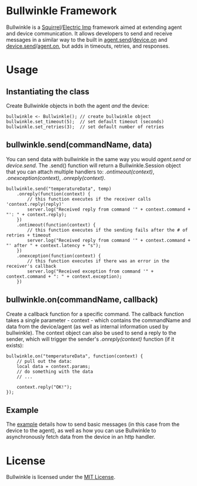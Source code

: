 # Bullwinkle Framework
Bullwinkle is a [Squirrel](http://squirrel-lang.org)/[Electric Imp](http://electricimp.com) framework aimed at extending agent and device communication. It allows developers to send and receive messages in a similar way to the built in [agent.send](http://electricimp.com/docs/api/agent/send)/[device.on](http://electricimp.com/docs/api/device/on) and [device.send](http://electricimp.com/docs/api/device/send)/[agent.on](http://electricimp.com/docs/api/agent/on), but adds in timeouts, retries, and responses.

# Usage

## Instantiating the class
Create Bullwinkle objects in both the agent *and* the device:

```
bullwinkle <- Bullwinkle();	// create bullwinkle object
bullwinkle.set_timeout(5);	// set default timeout (seconds)
bullwinkle.set_retries(3);	// set default number of retries
```

## bullwinkle.send(commandName, data)

You can send data with bullwinkle in the same way you would *agent.send* or *device.send*. The .send() function will return a Bullwinkle.Session object that you can attach multiple handlers to: *.ontimeout(context)*, *.onexception(context)*, *.onreply(context)*.

```
bullwinkle.send("temperatureData", temp)
    .onreply(function(context) {
    	// this function executes if the receiver calls 'context.reply(reply)'
  	    server.log("Received reply from command '" + context.command + "': " + context.reply);
    })
  	.ontimeout(function(context) {
    	// this function executes if the sending fails after the # of retries + timeout
        server.log("Received reply from command '" + context.command + "' after " + context.latency + "s");
  	})
    .onexception(function(context) {
    	// this function executes if there was an error in the receiver's callback
  	    server.log("Received exception from command '" + context.command + ": " + context.exception);
    })
```

## bullwinkle.on(commandName, callback)

Create a callback function for a specific command. The callback function takes a single parameter - context - which contains the commandName and data from the device/agent (as well as internal information used by bullwinkle). The context object can also be used to send a reply to the sender, which will trigger the sender's *.onreply(context)* function (if it exists):

```
bullwinkle.on("temperatureData", function(context) {
	// pull out the data:
	local data = context.params;
	// do something with the data
	// ...

	context.reply("OK!");
});
```

## Example
The [example](/example) details how to send basic messages (in this case from the device to the agent), as well as how you can use Bullwinkle to asynchronously fetch data from the device in an http handler.

# License
Bullwinkle is licensed under the [MIT License](./LICENSE).
